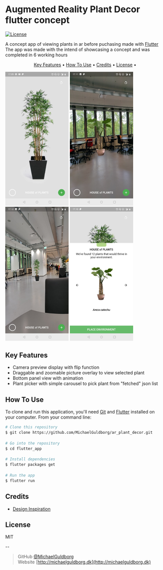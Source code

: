

# Augmented Reality Plant Decor flutter concept
[![License](http://img.shields.io/:license-mit-blue.svg?style=flat-square)](http://badges.mit-license.org)

A concept app of viewing plants in ar before puchasing made with <a href="https://flutter.dev" target="_blank">Flutter</a>\
The app was made with the intend of showcasing a concept and was completed in 6 working hours

<p align="center">
  <a href="#key-features">Key Features</a> •
  <a href="#how-to-use">How To Use</a> •
  <a href="#credits">Credits</a> •
  <a href="#license">License</a> •
</p>

<p float="left">
  <img src="/assets/screenshots/home_page_01.jpg" width="200" />
  <img src="/assets/screenshots/home_page_02.jpg" width="200" />
  <img src="/assets/screenshots/home_page_03.jpg" width="200" />
  <img src="/assets/screenshots/plant_picker_01.jpg" width="200" />
</p>

## Key Features

* Camera preview display with flip function
* Draggable and zoomable picture overlay to view selected plant
* Bottom panel view with animation
* Plant picker with simple carousel to pick plant from "fetched" json list

## How To Use

To clone and run this application, you'll need [Git](https://git-scm.com) and [Flutter](https://flutter.dev/docs/get-started/install) installed on your computer.
From your command line:

```bash
# Clone this repository
$ git clone https://github.com/MichaelGuldborg/ar_plant_decor.git

# Go into the repository
$ cd flutter_app

# Install dependencies
$ flutter packages get

# Run the app
$ flutter run
```

<!--
## Download

You can [download](https://play.google.com/store/apps/details?id=com.queenstech.todo) the latest installable version of Todo for Android.

 <a href="https://play.google.com/store/apps/details?id=com.queenstech.todo"><img src="https://play.google.com/intl/en_us/badges/images/generic/ne_badge_web_generic.png" width="250"></a>

-->


## Credits
- [Design Inspiration](https://dribbble.com/shots/4224139-House-of-Plants-AR-Concept)

## License
MIT

--

> GitHub [@MichaelGuldborg](https://github.com/MichaelGuldborg)\
> Website [http://michaelguldborg.dk](http://michaelguldborg.dk)
